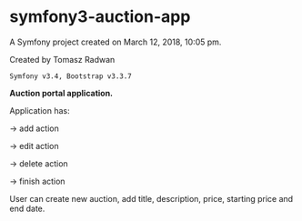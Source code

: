 symfony3-auction-app
====================

A Symfony project created on March 12, 2018, 10:05 pm.

Created by Tomasz Radwan

`Symfony v3.4, Bootstrap v3.3.7`

**Auction portal application.**

Application has:

-> add action

-> edit action

-> delete action

-> finish action

User can create new auction, add title, description, price, starting price and end date.



